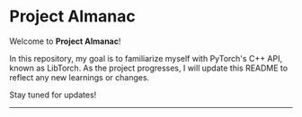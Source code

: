 # Project Almanac

Welcome to **Project Almanac**!

In this repository, my goal is to familiarize myself with PyTorch's C++ API, known as LibTorch. As the project progresses, I will update this README to reflect any new learnings or changes.

Stay tuned for updates!

---